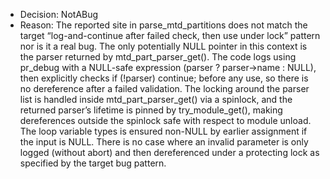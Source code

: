 - Decision: NotABug
- Reason: The reported site in parse_mtd_partitions does not match the target “log-and-continue after failed check, then use under lock” pattern nor is it a real bug. The only potentially NULL pointer in this context is the parser returned by mtd_part_parser_get(). The code logs using pr_debug with a NULL-safe expression (parser ? parser->name : NULL), then explicitly checks if (!parser) continue; before any use, so there is no dereference after a failed validation. The locking around the parser list is handled inside mtd_part_parser_get() via a spinlock, and the returned parser’s lifetime is pinned by try_module_get(), making dereferences outside the spinlock safe with respect to module unload. The loop variable types is ensured non-NULL by earlier assignment if the input is NULL. There is no case where an invalid parameter is only logged (without abort) and then dereferenced under a protecting lock as specified by the target bug pattern.
